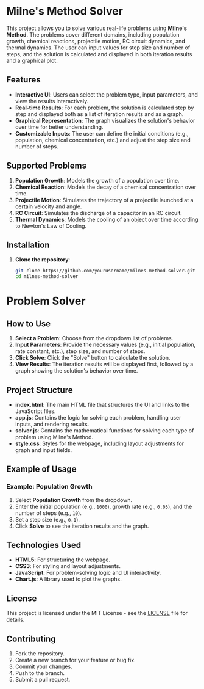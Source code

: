 # Milne's Method Solver

This project allows you to solve various real-life problems using **Milne's Method**. The problems cover different domains, including population growth, chemical reactions, projectile motion, RC circuit dynamics, and thermal dynamics. The user can input values for step size and number of steps, and the solution is calculated and displayed in both iteration results and a graphical plot.

## Features

- **Interactive UI**: Users can select the problem type, input parameters, and view the results interactively.
- **Real-time Results**: For each problem, the solution is calculated step by step and displayed both as a list of iteration results and as a graph.
- **Graphical Representation**: The graph visualizes the solution's behavior over time for better understanding.
- **Customizable Inputs**: The user can define the initial conditions (e.g., population, chemical concentration, etc.) and adjust the step size and number of steps.

## Supported Problems

1. **Population Growth**: Models the growth of a population over time.
2. **Chemical Reaction**: Models the decay of a chemical concentration over time.
3. **Projectile Motion**: Simulates the trajectory of a projectile launched at a certain velocity and angle.
4. **RC Circuit**: Simulates the discharge of a capacitor in an RC circuit.
5. **Thermal Dynamics**: Models the cooling of an object over time according to Newton's Law of Cooling.

## Installation

1. **Clone the repository**:

   ```bash
   git clone https://github.com/yourusername/milnes-method-solver.git
   cd milnes-method-solver
   ```
 
# Problem Solver

## How to Use

1. **Select a Problem**: Choose from the dropdown list of problems.
2. **Input Parameters**: Provide the necessary values (e.g., initial population, rate constant, etc.), step size, and number of steps.
3. **Click Solve**: Click the "Solve" button to calculate the solution.
4. **View Results**: The iteration results will be displayed first, followed by a graph showing the solution's behavior over time.

## Project Structure

- **index.html**: The main HTML file that structures the UI and links to the JavaScript files.
- **app.js**: Contains the logic for solving each problem, handling user inputs, and rendering results.
- **solver.js**: Contains the mathematical functions for solving each type of problem using Milne's Method.
- **style.css**: Styles for the webpage, including layout adjustments for graph and input fields.

## Example of Usage

### Example: Population Growth

1. Select **Population Growth** from the dropdown.
2. Enter the initial population (e.g., `1000`), growth rate (e.g., `0.05`), and the number of steps (e.g., `10`).
3. Set a step size (e.g., `0.1`).
4. Click **Solve** to see the iteration results and the graph.

## Technologies Used

- **HTML5**: For structuring the webpage.
- **CSS3**: For styling and layout adjustments.
- **JavaScript**: For problem-solving logic and UI interactivity.
- **Chart.js**: A library used to plot the graphs.

## License

This project is licensed under the MIT License - see the [LICENSE](./LICENSE) file for details.

## Contributing

1. Fork the repository.
2. Create a new branch for your feature or bug fix.
3. Commit your changes.
4. Push to the branch.
5. Submit a pull request.
